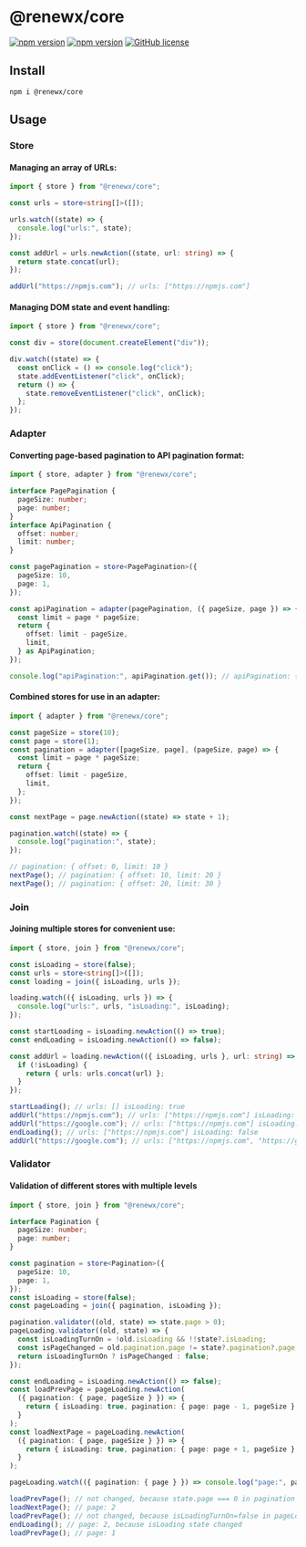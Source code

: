 # @renewx/core

[![npm version](https://img.shields.io/npm/v/@renewx/core.svg?style=flat)](https://www.npmjs.com/package/@renewx/core) [![npm version](https://deno.bundlejs.com/?q=@renewx/core&treeshake=[{+store,adapter,join+}]&badge=)](https://www.npmjs.com/package/@renewx/core) [![GitHub license](https://img.shields.io/badge/license-MIT-blue.svg)](https://github.com/adv0cat/renewx/blob/main/LICENSE)

## Install

```shell
npm i @renewx/core
```

## Usage

### Store

#### Managing an array of URLs:

```ts
import { store } from "@renewx/core";

const urls = store<string[]>([]);

urls.watch((state) => {
  console.log("urls:", state);
});

const addUrl = urls.newAction((state, url: string) => {
  return state.concat(url);
});

addUrl("https://npmjs.com"); // urls: ["https://npmjs.com"]
```

#### Managing DOM state and event handling:

```ts
import { store } from "@renewx/core";

const div = store(document.createElement("div"));

div.watch((state) => {
  const onClick = () => console.log("click");
  state.addEventListener("click", onClick);
  return () => {
    state.removeEventListener("click", onClick);
  };
});
```

### Adapter

#### Converting page-based pagination to API pagination format:

```ts
import { store, adapter } from "@renewx/core";

interface PagePagination {
  pageSize: number;
  page: number;
}
interface ApiPagination {
  offset: number;
  limit: number;
}

const pagePagination = store<PagePagination>({
  pageSize: 10,
  page: 1,
});

const apiPagination = adapter(pagePagination, ({ pageSize, page }) => {
  const limit = page * pageSize;
  return {
    offset: limit - pageSize,
    limit,
  } as ApiPagination;
});

console.log("apiPagination:", apiPagination.get()); // apiPagination: { offset: 0, limit: 10 }
```

#### Combined stores for use in an adapter:

```ts
import { adapter } from "@renewx/core";

const pageSize = store(10);
const page = store(1);
const pagination = adapter([pageSize, page], (pageSize, page) => {
  const limit = page * pageSize;
  return {
    offset: limit - pageSize,
    limit,
  };
});

const nextPage = page.newAction((state) => state + 1);

pagination.watch((state) => {
  console.log("pagination:", state);
});

// pagination: { offset: 0, limit: 10 }
nextPage(); // pagination: { offset: 10, limit: 20 }
nextPage(); // pagination: { offset: 20, limit: 30 }
```

### Join

#### Joining multiple stores for convenient use:

```ts
import { store, join } from "@renewx/core";

const isLoading = store(false);
const urls = store<string[]>([]);
const loading = join({ isLoading, urls });

loading.watch(({ isLoading, urls }) => {
  console.log("urls:", urls, "isLoading:", isLoading);
});

const startLoading = isLoading.newAction(() => true);
const endLoading = isLoading.newAction(() => false);

const addUrl = loading.newAction(({ isLoading, urls }, url: string) => {
  if (!isLoading) {
    return { urls: urls.concat(url) };
  }
});

startLoading(); // urls: [] isLoading: true
addUrl("https://npmjs.com"); // urls: ["https://npmjs.com"] isLoading: true
addUrl("https://google.com"); // urls: ["https://npmjs.com"] isLoading: true
endLoading(); // urls: ["https://npmjs.com"] isLoading: false
addUrl("https://google.com"); // urls: ["https://npmjs.com", "https://google.com"] isLoading: true
```

### Validator

#### Validation of different stores with multiple levels

```ts
import { store, join } from "@renewx/core";

interface Pagination {
  pageSize: number;
  page: number;
}

const pagination = store<Pagination>({
  pageSize: 10,
  page: 1,
});
const isLoading = store(false);
const pageLoading = join({ pagination, isLoading });

pagination.validator((old, state) => state.page > 0);
pageLoading.validator((old, state) => {
  const isLoadingTurnOn = !old.isLoading && !!state?.isLoading;
  const isPageChanged = old.pagination.page != state?.pagination?.page;
  return isLoadingTurnOn ? isPageChanged : false;
});

const endLoading = isLoading.newAction(() => false);
const loadPrevPage = pageLoading.newAction(
  ({ pagination: { page, pageSize } }) => {
    return { isLoading: true, pagination: { page: page - 1, pageSize } };
  }
);
const loadNextPage = pageLoading.newAction(
  ({ pagination: { page, pageSize } }) => {
    return { isLoading: true, pagination: { page: page + 1, pageSize } };
  }
);

pageLoading.watch(({ pagination: { page } }) => console.log("page:", page));

loadPrevPage(); // not changed, because state.page === 0 in pagination validator
loadNextPage(); // page: 2
loadPrevPage(); // not changed, because isLoadingTurnOn=false in pageLoading validator
endLoading(); // page: 2, because isLoading state changed
loadPrevPage(); // page: 1
```
